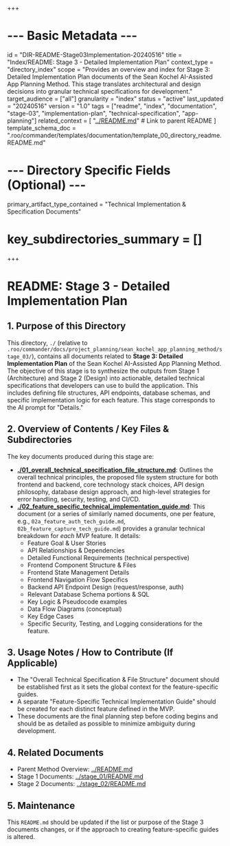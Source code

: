 +++
# --- Basic Metadata ---
id = "DIR-README-Stage03Implementation-20240516"
title = "Index/README: Stage 3 - Detailed Implementation Plan"
context_type = "directory_index"
scope = "Provides an overview and index for Stage 3: Detailed Implementation Plan documents of the Sean Kochel AI-Assisted App Planning Method. This stage translates architectural and design decisions into granular technical specifications for development."
target_audience = ["all"]
granularity = "index"
status = "active"
last_updated = "20240516"
version = "1.0"
tags = ["readme", "index", "documentation", "stage-03", "implementation-plan", "technical-specification", "app-planning"]
related_context = [
    "[../README.md](./../README.md)" # Link to parent README
]
template_schema_doc = ".roo/commander/templates/documentation/template_00_directory_readme.README.md"
# --- Directory Specific Fields (Optional) ---
primary_artifact_type_contained = "Technical Implementation & Specification Documents"
# key_subdirectories_summary = []
+++

# README: Stage 3 - Detailed Implementation Plan

## 1. Purpose of this Directory

This directory, `./` (relative to `.roo/commander/docs/project_planning/sean_kochel_app_planning_method/stage_03/`), contains all documents related to **Stage 3: Detailed Implementation Plan** of the Sean Kochel AI-Assisted App Planning Method. The objective of this stage is to synthesize the outputs from Stage 1 (Architecture) and Stage 2 (Design) into actionable, detailed technical specifications that developers can use to build the application. This includes defining file structures, API endpoints, database schemas, and specific implementation logic for each feature. This stage corresponds to the AI prompt for "Details."

## 2. Overview of Contents / Key Files & Subdirectories

The key documents produced during this stage are:

*   **[./01_overall_technical_specification_file_structure.md](./01_overall_technical_specification_file_structure.md)**: Outlines the overall technical principles, the proposed file system structure for both frontend and backend, core technology stack choices, API design philosophy, database design approach, and high-level strategies for error handling, security, testing, and CI/CD.
*   **[./02_feature_specific_technical_implementation_guide.md](./02_feature_specific_technical_implementation_guide.md)**: This document (or a series of similarly named documents, one per feature, e.g., `02a_feature_auth_tech_guide.md`, `02b_feature_capture_tech_guide.md`) provides a granular technical breakdown for *each* MVP feature. It details:
    *   Feature Goal & User Stories
    *   API Relationships & Dependencies
    *   Detailed Functional Requirements (technical perspective)
    *   Frontend Component Structure & Files
    *   Frontend State Management Details
    *   Frontend Navigation Flow Specifics
    *   Backend API Endpoint Design (request/response, auth)
    *   Relevant Database Schema portions & SQL
    *   Key Logic & Pseudocode examples
    *   Data Flow Diagrams (conceptual)
    *   Key Edge Cases
    *   Specific Security, Testing, and Logging considerations for the feature.

## 3. Usage Notes / How to Contribute (If Applicable)

*   The "Overall Technical Specification & File Structure" document should be established first as it sets the global context for the feature-specific guides.
*   A separate "Feature-Specific Technical Implementation Guide" should be created for each distinct feature defined in the MVP.
*   These documents are the final planning step before coding begins and should be as detailed as possible to minimize ambiguity during development.

## 4. Related Documents

*   Parent Method Overview: [../README.md](./../README.md)
*   Stage 1 Documents: [../stage_01/README.md](../stage_01/README.md)
*   Stage 2 Documents: [../stage_02/README.md](../stage_02/README.md)

## 5. Maintenance

This `README.md` should be updated if the list or purpose of the Stage 3 documents changes, or if the approach to creating feature-specific guides is altered.